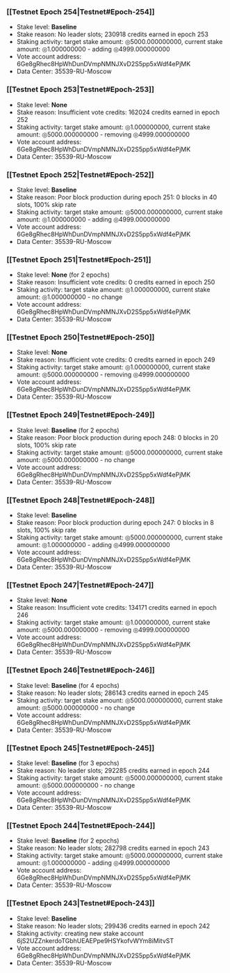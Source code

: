 ### [[Testnet Epoch 254|Testnet#Epoch-254]]
* Stake level: **Baseline**
* Stake reason: No leader slots; 230918 credits earned in epoch 253
* Staking activity: target stake amount: ◎5000.000000000, current stake amount: ◎1.000000000 - adding ◎4999.000000000
* Vote account address: 6Ge8gRhec8HpWhDunDVmpNMNJXvD2S5pp5xWdf4ePjMK
* Data Center: 35539-RU-Moscow
### [[Testnet Epoch 253|Testnet#Epoch-253]]
* Stake level: **None**
* Stake reason: Insufficient vote credits: 162024 credits earned in epoch 252
* Staking activity: target stake amount: ◎1.000000000, current stake amount: ◎5000.000000000 - removing ◎4999.000000000
* Vote account address: 6Ge8gRhec8HpWhDunDVmpNMNJXvD2S5pp5xWdf4ePjMK
* Data Center: 35539-RU-Moscow
### [[Testnet Epoch 252|Testnet#Epoch-252]]
* Stake level: **Baseline**
* Stake reason: Poor block production during epoch 251: 0 blocks in 40 slots, 100% skip rate
* Staking activity: target stake amount: ◎5000.000000000, current stake amount: ◎1.000000000 - adding ◎4999.000000000
* Vote account address: 6Ge8gRhec8HpWhDunDVmpNMNJXvD2S5pp5xWdf4ePjMK
* Data Center: 35539-RU-Moscow
### [[Testnet Epoch 251|Testnet#Epoch-251]]
* Stake level: **None** (for 2 epochs)
* Stake reason: Insufficient vote credits: 0 credits earned in epoch 250
* Staking activity: target stake amount: ◎1.000000000, current stake amount: ◎1.000000000 - no change
* Vote account address: 6Ge8gRhec8HpWhDunDVmpNMNJXvD2S5pp5xWdf4ePjMK
* Data Center: 35539-RU-Moscow
### [[Testnet Epoch 250|Testnet#Epoch-250]]
* Stake level: **None**
* Stake reason: Insufficient vote credits: 0 credits earned in epoch 249
* Staking activity: target stake amount: ◎1.000000000, current stake amount: ◎5000.000000000 - removing ◎4999.000000000
* Vote account address: 6Ge8gRhec8HpWhDunDVmpNMNJXvD2S5pp5xWdf4ePjMK
* Data Center: 35539-RU-Moscow
### [[Testnet Epoch 249|Testnet#Epoch-249]]
* Stake level: **Baseline** (for 2 epochs)
* Stake reason: Poor block production during epoch 248: 0 blocks in 20 slots, 100% skip rate
* Staking activity: target stake amount: ◎5000.000000000, current stake amount: ◎5000.000000000 - no change
* Vote account address: 6Ge8gRhec8HpWhDunDVmpNMNJXvD2S5pp5xWdf4ePjMK
* Data Center: 35539-RU-Moscow
### [[Testnet Epoch 248|Testnet#Epoch-248]]
* Stake level: **Baseline**
* Stake reason: Poor block production during epoch 247: 0 blocks in 8 slots, 100% skip rate
* Staking activity: target stake amount: ◎5000.000000000, current stake amount: ◎1.000000000 - adding ◎4999.000000000
* Vote account address: 6Ge8gRhec8HpWhDunDVmpNMNJXvD2S5pp5xWdf4ePjMK
* Data Center: 35539-RU-Moscow
### [[Testnet Epoch 247|Testnet#Epoch-247]]
* Stake level: **None**
* Stake reason: Insufficient vote credits: 134171 credits earned in epoch 246
* Staking activity: target stake amount: ◎1.000000000, current stake amount: ◎5000.000000000 - removing ◎4999.000000000
* Vote account address: 6Ge8gRhec8HpWhDunDVmpNMNJXvD2S5pp5xWdf4ePjMK
* Data Center: 35539-RU-Moscow
### [[Testnet Epoch 246|Testnet#Epoch-246]]
* Stake level: **Baseline** (for 4 epochs)
* Stake reason: No leader slots; 286143 credits earned in epoch 245
* Staking activity: target stake amount: ◎5000.000000000, current stake amount: ◎5000.000000000 - no change
* Vote account address: 6Ge8gRhec8HpWhDunDVmpNMNJXvD2S5pp5xWdf4ePjMK
* Data Center: 35539-RU-Moscow
### [[Testnet Epoch 245|Testnet#Epoch-245]]
* Stake level: **Baseline** (for 3 epochs)
* Stake reason: No leader slots; 292285 credits earned in epoch 244
* Staking activity: target stake amount: ◎5000.000000000, current stake amount: ◎5000.000000000 - no change
* Vote account address: 6Ge8gRhec8HpWhDunDVmpNMNJXvD2S5pp5xWdf4ePjMK
* Data Center: 35539-RU-Moscow
### [[Testnet Epoch 244|Testnet#Epoch-244]]
* Stake level: **Baseline** (for 2 epochs)
* Stake reason: No leader slots; 282798 credits earned in epoch 243
* Staking activity: target stake amount: ◎5000.000000000, current stake amount: ◎1.000000000 - adding ◎4999.000000000
* Vote account address: 6Ge8gRhec8HpWhDunDVmpNMNJXvD2S5pp5xWdf4ePjMK
* Data Center: 35539-RU-Moscow
### [[Testnet Epoch 243|Testnet#Epoch-243]]
* Stake level: **Baseline**
* Stake reason: No leader slots; 299436 credits earned in epoch 242
* Staking activity: creating new stake account 6jS2UZZnkerdoTGbhUEAEPpe9HSYkofvWYm8iMitvST
* Vote account address: 6Ge8gRhec8HpWhDunDVmpNMNJXvD2S5pp5xWdf4ePjMK
* Data Center: 35539-RU-Moscow